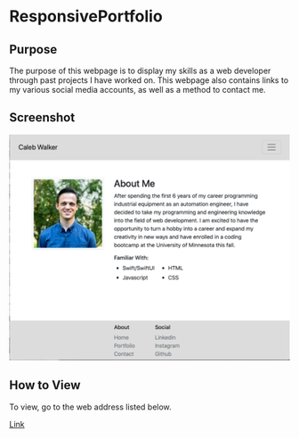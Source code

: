 # ResponsivePortfolio

## Purpose

The purpose of this webpage is to display my skills as a web developer through past projects I have worked on. This webpage also contains links to my various social media accounts, as well as a method to contact me. 


## Screenshot

![Image](assets/images/homepage.png "website title")

## How to View

To view, go to the web address listed below.

[Link](https://calebkw91.github.io/ResponsivePortfolio/)
